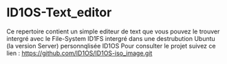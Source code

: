 # ID1OS-Text_editor
Ce repertoire contient un simple editeur de text que vous pouvez le trouver intergré avec le File-System ID1FS intergré dans une destrubution Ubuntu (la version Server) personnqlisée ID1OS 
Pour consulter le projet suivez ce lien : https://github.com/ID1OS/ID1OS-iso_image.git
